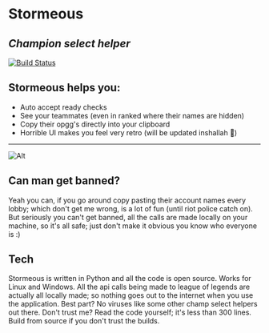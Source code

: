 # Stormeous
## _Champion select helper_


[![Build Status](https://travis-ci.org/joemccann/dillinger.svg?branch=master)](https://github.com/Panable/Stormeous/releases/tag/InitialVersion)

## Stormeous helps you:

- Auto accept ready checks
- See your teammates (even in ranked where their names are hidden)
- Copy their opgg's directly into your clipboard
- Horrible UI makes you feel very retro (will be updated inshallah 🕌)
_______________
![Alt ](https://i.imgur.com/3CcGAAO.png)

## Can man get banned?
Yeah you can, if you go around copy pasting their account names every lobby; which don't get me wrong, is a lot of fun (until riot police catch on). But seriously you can't get banned, all the calls are made locally on your machine, so it's all safe; just don't make it obvious you know who everyone is :)



## Tech
Stormeous is written in Python and all the code is open source. Works for Linux and Windows. All the api calls being made to league of legends are actually all locally made; so nothing goes out to the internet when you use the application. Best part? No viruses like some other champ select helpers out there. Don't trust me? Read the code yourself; it's less than 300 lines. Build from source if you don't trust the builds.

